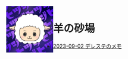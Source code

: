 <!-- -*- coding: utf-8-unix -*- -->
<img src="imgs/pekohitsuji.jpg" align="left" width="25%">

# 羊の砂場
- [2023-09-02 デレステのメモ](2023-09-02.md)
